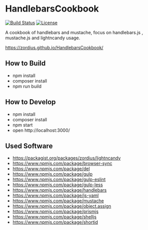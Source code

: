 HandlebarsCookbook
==================

[![Build Status](https://travis-ci.org/zordius/HandlebarsCookbook.svg?branch=master)](https://travis-ci.org/zordius/HandlebarsCookbook) [![License](https://img.shields.io/badge/license-MIT-green.svg)](LICENSE.txt)

A cookbook of handlebars and mustache, focus on handlebars.js , mustache.js and lightncandy usage.

https://zordius.github.io/HandlebarsCookbook/

How to Build
------------

* npm install
* composer install
* npm run build

How to Develop
--------------

* npm install
* composer install
* npm start
* open http://localhost:3000/

Used Software
-------------

* https://packagist.org/packages/zordius/lightncandy
* https://www.npmjs.com/package/browser-sync
* https://www.npmjs.com/package/del
* https://www.npmjs.com/package/gulp
* https://www.npmjs.com/package/gulp-eslint
* https://www.npmjs.com/package/gulp-less
* https://www.npmjs.com/package/handlebars
* https://www.npmjs.com/package/js-yaml
* https://www.npmjs.com/package/mustache
* https://www.npmjs.com/package/object.assign
* https://www.npmjs.com/package/prismjs
* https://www.npmjs.com/package/shelljs
* https://www.npmjs.com/package/shortid
